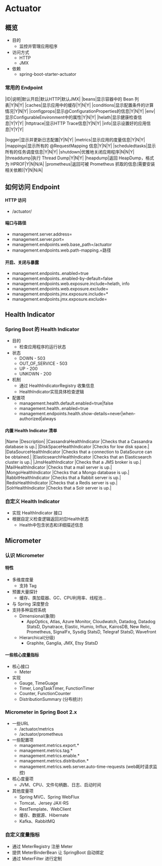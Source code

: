 # Actuator
## 概览
- 目的
	- 监控并管理应用程序
- 访问方式
	- HTTP
	- JMX
- 依赖
	- spring-boot-starter-actuator


### 常用的 Endpoint
|ID|说明|默认开启|默认HTTP|默认JMX|
|beans|显示容器中的 Bean 列表|Y|N|Y|
|caches|显示应用中的缓存|Y|N|Y|
|conditions|显示配置条件的计算情况|Y|N|Y|
|configprops|显示@ConfigurationProperties的信息|Y|N|Y|
|env|显示ConfigurableEnvironment中的属性|Y|N|Y|
|helath|显示健康检查信息|Y|Y|Y|
|httptrace|显示HTTP Trace信息|Y|N|Y|
|info|显示设置好的应用信息|Y|Y|Y|

|logger|显示并更新日志配置|Y|N|Y|
|metrics|显示应用的度量信息|Y|N|Y|
|mappings|显示所有的 @RequestMapping 信息|Y|N|Y|
|scheduledtasks|显示所有的任务调度信息|Y|N|Y|
|shutdown|优雅地关闭应用程序|N|N|Y|
|threaddump|执行 Thread Dump|Y|N|Y|
|heapdump|返回 HeapDump，格式为 HPROF|Y|N|N/A|
|prometheus|返回可被 Prometheus 抓取的信息(需要安装相关依赖)|Y|N|N/A|

## 如何访问 Endpoint
#### HTTP 访问
- /actuator/<id>

#### 端口与路径
- management.server.address=
- management.server.port=
- management.endpoints.web.base_path=/actuator
- management.endpoints.web.path-mapping.<id>=路径

#### 开启、关闭与暴露
- management.endpoints.<id>.enabled=true
- management.endpoints.<id>.enabled-by-default=false
- management.endpoints.web.exposure.include=helath, info
- management.endpoints.web.exposure.exclude=
- management.endpoints.jmx.exposure.include=*
- management.endpoints.jmx.exposure.exclude=

## Health Indicator
### Spring Boot 的 Health Indicator
- 目的
	- 检查应用程序的运行状态
- 状态
	- DOWN - 503
	- OUT_OF_SERVICE - 503
	- UP - 200
	- UNKOWN - 200
- 机制
	- 通过 HealthIndicatorRegistry 收集信息
	- HealthIndicator实现具体检查逻辑
- 配置项
	- management.health.default.enabled=true|false
	- management.health.<id>.enabled=true
	- management.endpoints.health.show-details=never|when-authorized|always

#### 内置 Health Indicator 清单
|Name	|Description|
|CassandraHealthIndicator	|Checks that a Cassandra database is up.|
|DiskSpaceHealthIndicator	|Checks for low disk space.|
|DataSourceHealthIndicator	|Checks that a connection to DataSource can be obtained.|
|ElasticsearchHealthIndicator	|Checks that an Elasticsearch cluster is up.|
|JmsHealthIndicator	|Checks that a JMS broker is up.|
|MailHealthIndicator	|Checks that a mail server is up.|
|MongoHealthIndicator	|Checks that a Mongo database is up.|
|RabbitHealthIndicator	|Checks that a Rabbit server is up.|
|RedisHealthIndicator	|Checks that a Redis server is up.|
|SolrHealthIndicator	|Checks that a Solr server is up.|

### 自定义 Health Indicator
- 实现 HealthIndicator 接口
- 根据自定义检查逻辑返回对应Health状态
	- Health中包含状态和详细描述信息

## Micrometer
### 认识 Micrometer
#### 特性
- 多维度度量
	- 支持 Tag
- 预置大量探针
	- 缓存、类加载器、GC、CPU利用率、线程池...
- 与 Spring 深度整合
- 支持多种监控系统
	- Dimensional(象限)
		- AppOptics, Atlas, Azure Monitor, Cloudwatch, Datadog, Datadog StatsD, Dynatrace, Elastic, Humio, Influx, KairosDB, New Relic, Prometheus, SignalFx, Sysdig StatsD, Telegraf StatsD, Wavefront
	- Hierarchical(分级)
		- Graphite, Ganglia, JMX, Etsy StatsD

#### 一些核心度量指标
- 核心接口
	- Meter
- 实现
	- Gauge, TimeGuage
	- Timer, LongTaskTimer, FunctionTimer
	- Counter, FunctionCounter
	- DistributionSummary (分布统计)

### Micrometer in Spring Boot 2.x
- 一些URL
	- /actuator/metrics
	- /actuator/prometheus
- 一些配置项
	- management.metrics.export.*
	- management.metrics.tag.*
	- management.metrics.enable.*
	- management.metrics.distribution.*
	- management.metrics.web.server.auto-time-requests (web耗时请求监控)
- 核心度量项
	- JVM、CPU、文件句柄数、日志、启动时间
- 其他度量项
	- Spring MVC、Spring WebFlux
	- Tomcat、Jersey JAX-RS
	- RestTemplate、WebClient
	- 缓存、数据源、Hibernate
	- Kafka、RabbitMQ

### 自定义度量指标
- 通过 MeterRegistry 注册 Meter
- 提供 MeterBinderBean 让 SpringBoot 自动绑定
- 通过 MeterFilter 进行定制




